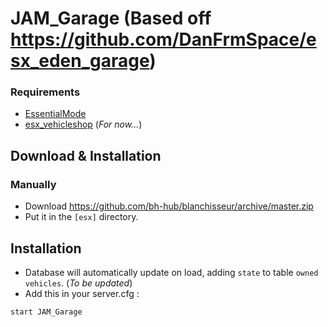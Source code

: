# JAM_Garage (Based off https://github.com/DanFrmSpace/esx_eden_garage)

### Requirements
* [EssentialMode](https://github.com/kanersps/essentialmode/releases)
* [esx_vehicleshop](https://github.com/ESX-Org/esx_vehicleshop) (*For now...*)

## Download & Installation

### Manually
- Download https://github.com/bh-hub/blanchisseur/archive/master.zip
- Put it in the `[esx]` directory.

## Installation
- Database will automatically update on load, adding `state` to table `owned vehicles`. (*To be updated*)
- Add this in your server.cfg :

```
start JAM_Garage
```
